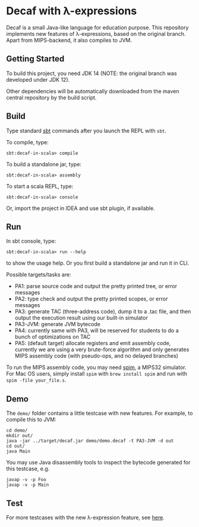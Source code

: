 # Decaf with λ-expressions

Decaf is a small Java-like language for education purpose. This repository implements new features of λ-expressions, based on the original branch. Apart from MIPS-backend, it also compiles to JVM.

## Getting Started

To build this project, you need JDK 14 (NOTE: the original branch was developed under JDK 12).

Other dependencies will be automatically downloaded from the maven central repository by the build script.

## Build

Type standard [sbt](https://www.scala-sbt.org) commands after you launch the REPL with `sbt`.

To compile, type:

```
sbt:decaf-in-scala> compile
```

To build a standalone jar, type:

```
sbt:decaf-in-scala> assembly
```

To start a scala REPL, type:

```
sbt:decaf-in-scala> console
```

Or, import the project in IDEA and use sbt plugin, if available.

## Run

In sbt console, type:

```
sbt:decaf-in-scala> run --help
```

to show the usage help. Or you first build a standalone jar and run it in CLI.

Possible targets/tasks are:

- PA1: parse source code and output the pretty printed tree, or error messages
- PA2: type check and output the pretty printed scopes, or error messages
- PA3: generate TAC (three-address code), dump it to a .tac file, and then output the execution result using our built-in simulator
- PA3-JVM: generate JVM bytecode
- PA4: currently same with PA3, will be reserved for students to do a bunch of optimizations on TAC
- PA5: (default target) allocate registers and emit assembly code, currently we are using a very brute-force algorithm and only generates MIPS assembly code (with pseudo-ops, and no delayed branches)

To run the MIPS assembly code, you may need [spim](http://spimsimulator.sourceforge.net), a MIPS32 simulator.
For Mac OS users, simply install `spim` with `brew install spim` and run with `spim -file your_file.s`.

## Demo

The `demo/` folder contains a little testcase with new features. For example, to compile this to JVM:

```
cd demo/
mkdir out/
java -jar ../target/decaf.jar demo/demo.decaf -t PA3-JVM -d out
cd out/
java Main
```

You may use Java disassembly tools to inspect the bytecode generated for this testcase, e.g.

```
javap -v -p Foo
javap -v -p Main
```

## Test

For more testcases with the new λ-expression feature, see [here](https://github.com/decaf-lang/decaf-2019-tests).